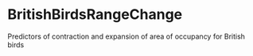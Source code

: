 # BritishBirdsRangeChange
Predictors of contraction and expansion of area of occupancy for British birds
